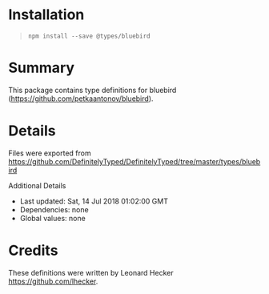# Installation
> `npm install --save @types/bluebird`

# Summary
This package contains type definitions for bluebird (https://github.com/petkaantonov/bluebird).

# Details
Files were exported from https://github.com/DefinitelyTyped/DefinitelyTyped/tree/master/types/bluebird

Additional Details
 * Last updated: Sat, 14 Jul 2018 01:02:00 GMT
 * Dependencies: none
 * Global values: none

# Credits
These definitions were written by Leonard Hecker <https://github.com/lhecker>.
